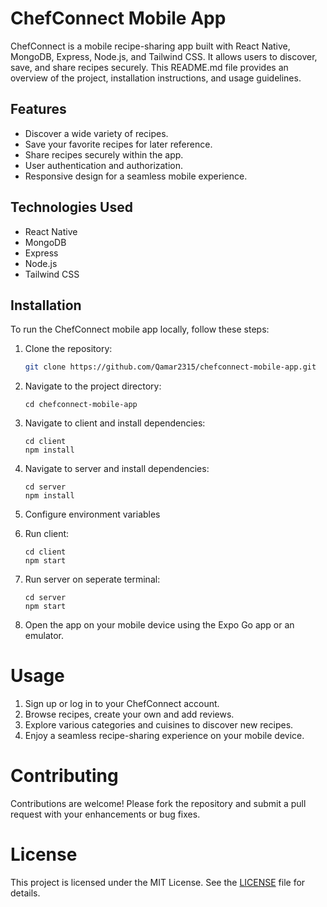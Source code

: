 # ChefConnect Mobile App

ChefConnect is a mobile recipe-sharing app built with React Native, MongoDB, Express, Node.js, and Tailwind CSS. It allows users to discover, save, and share recipes securely. This README.md file provides an overview of the project, installation instructions, and usage guidelines.

## Features

- Discover a wide variety of recipes.
- Save your favorite recipes for later reference.
- Share recipes securely within the app.
- User authentication and authorization.
- Responsive design for a seamless mobile experience.

## Technologies Used

- React Native
- MongoDB
- Express
- Node.js
- Tailwind CSS

## Installation

To run the ChefConnect mobile app locally, follow these steps:

1. Clone the repository:
   ```bash
   git clone https://github.com/Qamar2315/chefconnect-mobile-app.git
   ```

2. Navigate to the project directory:
    ```
    cd chefconnect-mobile-app
    ```

3. Navigate to client and install dependencies:
    ```
    cd client
    npm install
    ```

4. Navigate to server and install dependencies:
    ```
    cd server
    npm install
    ```

5. Configure environment variables

6. Run client:
    ```
    cd client
    npm start
    ```

7. Run server on seperate terminal:
    ```
    cd server
    npm start
    ```
8. Open the app on your mobile device using the Expo Go app or an emulator.

# Usage

1. Sign up or log in to your ChefConnect account.
2. Browse recipes, create your own and add reviews.
3. Explore various categories and cuisines to discover new recipes.
4. Enjoy a seamless recipe-sharing experience on your mobile device.

# Contributing

Contributions are welcome! Please fork the repository and submit a pull request with your enhancements or bug fixes.

# License

This project is licensed under the MIT License. See the [LICENSE](LICENSE) file for details.